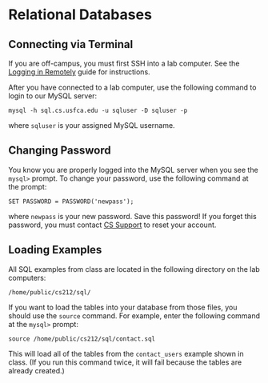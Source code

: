 # Relational Databases

## Connecting via Terminal

If you are off-campus, you must first SSH into a lab computer. See the [Logging in Remotely](http://tutoringcenter.cs.usfca.edu/resources/logging-in-remotely.html) guide for instructions.

After you have connected to a lab computer, use the following command to login to our MySQL server:

    mysql -h sql.cs.usfca.edu -u sqluser -D sqluser -p

where `sqluser` is your assigned MySQL username.

## Changing Password

You know you are properly logged into the MySQL server when you see the `mysql>` prompt. To change your password, use the following command at the prompt:

    SET PASSWORD = PASSWORD('newpass');

where `newpass` is your new password. Save this password! If you forget this password, you must contact [CS Support](mailto:support@cs.usfca.edu) to reset your account.

## Loading Examples

All SQL examples from class are located in the following directory on the lab computers:

    /home/public/cs212/sql/

If you want to load the tables into your database from those files, you should use the `source` command. For example, enter the following command at the `mysql>` prompt:

    source /home/public/cs212/sql/contact.sql

This will load all of the tables from the `contact_users` example shown in class. (If you run this command twice, it will fail because the tables are already created.)

